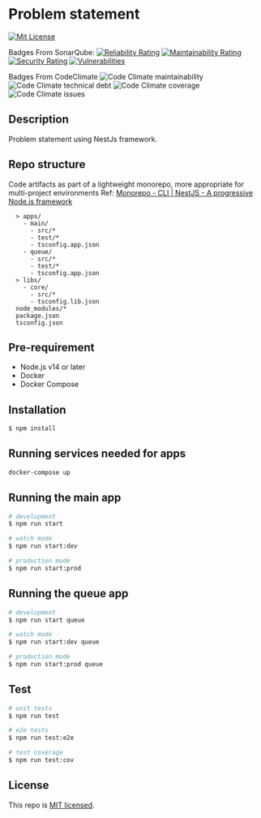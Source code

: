 # Problem statement

[![Mit License](https://img.shields.io/github/license/liemlylac/problem-statement)](https://github.com/liemlylac/problem-statement/blob/main/LICENSE)


Badges From SonarQube:
[![Reliability Rating](https://sonarcloud.io/api/project_badges/measure?project=liemlylac_problem-statement&metric=reliability_rating)](https://sonarcloud.io/summary/new_code?id=liemlylac_problem-statement)
[![Maintainability Rating](https://sonarcloud.io/api/project_badges/measure?project=liemlylac_problem-statement&metric=sqale_rating)](https://sonarcloud.io/summary/new_code?id=liemlylac_problem-statement)
[![Security Rating](https://sonarcloud.io/api/project_badges/measure?project=liemlylac_problem-statement&metric=security_rating)](https://sonarcloud.io/summary/new_code?id=liemlylac_problem-statement)
[![Vulnerabilities](https://sonarcloud.io/api/project_badges/measure?project=liemlylac_problem-statement&metric=vulnerabilities)](https://sonarcloud.io/summary/new_code?id=liemlylac_problem-statement)

Badges From CodeClimate
![Code Climate maintainability](https://img.shields.io/codeclimate/maintainability/liemlylac/problem-statement)
![Code Climate technical debt](https://img.shields.io/codeclimate/tech-debt/liemlylac/problem-statement)
![Code Climate coverage](https://img.shields.io/codeclimate/coverage/liemlylac/problem-statement)
![Code Climate issues](https://img.shields.io/codeclimate/issues/liemlylac/problem-statement)

## Description
Problem statement using NestJs framework.

## Repo structure
Code artifacts as part of a lightweight monorepo, more appropriate for multi-project environments
Ref: [Monorepo - CLI | NestJS - A progressive Node.js framework](https://docs.nestjs.com/cli/monorepo#monorepo-mode)
```
  > apps/
    - main/
      - src/*
      - test/*
      - tsconfig.app.json
    - queue/
      - src/*
      - test/*
      - tsconfig.app.json
  > libs/
    - core/
      - src/*
      - tsconfig.lib.json
  node_modules/*
  package.json
  tsconfig.json
```

## Pre-requirement
- Node.js v14 or later
- Docker
- Docker Compose

## Installation
```bash
$ npm install
```

## Running services needed for apps
```bash
docker-compose up
```

## Running the main app
```bash
# development
$ npm run start

# watch mode
$ npm run start:dev

# production mode
$ npm run start:prod
```

## Running the queue app
```bash
# development
$ npm run start queue

# watch mode
$ npm run start:dev queue

# production mode
$ npm run start:prod queue
```

## Test
```bash
# unit tests
$ npm run test

# e2e tests
$ npm run test:e2e

# test coverage
$ npm run test:cov
```

## License
This repo is [MIT licensed](LICENSE).
